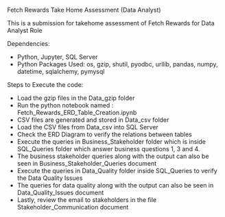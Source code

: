 Fetch Rewards Take Home Assessment (Data Analyst)


This is a submission for takehome assessment of Fetch Rewards for Data Analyst Role

Dependencies:

- Python, Jupyter, SQL Server
- Python Packages Used: os, gzip, shutil, pyodbc, urllib, pandas, numpy, datetime, sqlalchemy, pymysql

Steps to Execute the code:

- Load the gzip files in the Data_gzip folder
- Run the python notebook named : Fetch_Rewards_ERD_Table_Creation.ipynb
- CSV files are generated and stored in Data_csv folder
- Load the CSV files from Data_csv into SQL Server 
- Check the ERD Diagram to verify the relations between tables
- Execute the queries in Business_Stakeholder folder which is inside SQL_Queries folder which answer business questions 1, 3 and 4.
- The business stakeholder queries along with the output can also be seen in Business_Stakeholder_Queries document
- Execute the queries in Data_Quality folder inside SQL_Queries to verify the Data Quality Issues
- The queries for data quality along with the output can also be seen in Data_Quality_Issues document
- Lastly, review the email to stakeholders in the file Stakeholder_Communication document
